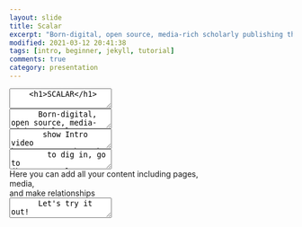 ```yaml
---
layout: slide
title: Scalar
excerpt: "Born-digital, open source, media-rich scholarly publishing that's as easy as blogging"
modified: 2021-03-12 20:41:38
tags: [intro, beginner, jekyll, tutorial]
comments: true
category: presentation
---
```


<section data-markdown>
  <textarea data-template>
    <h1>SCALAR</h1>
	</textarea>
</section>

<section data-markdown>
  <textarea data-template>
	  Born-digital, open source, media-rich scholarly publishing tool
	</textarea>
</section>

<section data-markdown>
	<script type="text/template">
		- Free, open source, scholarly publishing platform <!-- .element: class="fragment" data-fragment-index="1" -->
		- Non-linear navigation <!-- .element: class="fragment" data-fragment-index="2" -->
		- Media rich <!-- .element: class="fragment" data-fragment-index="3" -->
		</script>
</section>

<section data-markdown>
	<script type="text/template">
		- Supports annotation <!-- .element: class="fragment" data-fragment-index="1" -->
		- Supports collaborative writing <!-- .element: class="fragment" data-fragment-index="2" -->
		- As easy to use as most blogging software  <!-- .element: class="fragment" data-fragment-index="3" -->
		</script>
</section>

<section data-markdown>
  <textarea data-template>
	   show Intro video https://youtu.be/T6k4IpSOgHY
	</textarea>
</section>

<section data-markdown>
  <textarea data-template>
	    to dig in, go to (https://scalar.usc.edu/works/guide2/index)
  </textarea>
</section>

<section data-markdown>
	<script type="text/template">
		- Register for an account [link](https://scalar.me/anvc/scalar/) <!-- .element: class="fragment" data-fragment-index="1" -->
		- Log into Dashboard [link](https://scalar.usc.edu/works/) <!-- .element: class="fragment" data-fragment-index="2" -->
	</script>
</section>

<section data-background-image="https://live.staticflickr.com/65535/51074328927_6229eb0439_b_d.jpg"
          data-background-size="800px">  
</section>
<section data-background-image="https://live.staticflickr.com/65535/51005097175_ecce57a5ea_b_d.jpg"
        data-background-size="800px">
</section>

<section>
  <section> Here you can add all your content including pages,</section>
  <section>media, </section>
  <section>and make relationships </section>
</section>

<section data-markdown>
	<script type="text/template">
		- Metadata <!-- .element: class="fragment" data-fragment-index="1" -->
		- annotation <!-- .element: class="fragment" data-fragment-index="2" -->
		- Comments <!-- .element: class="fragment" data-fragment-index="3" -->
    - Visualisations for content <!-- .element: class="fragment" data-fragment-index="4" -->
  </script>
</section>

<section data-background-image="https://live.staticflickr.com/65535/51096519446_df8dc6d631_o_d.jpg"
          data-background-size="800px">  
</section>

<section data-markdown>
  <textarea data-template>
      Let's try it out!
	</textarea>
</section>
